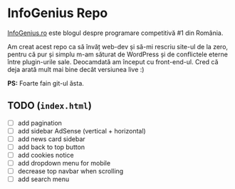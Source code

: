 # InfoGenius Repo

[InfoGenius.ro](https://infogenius.ro) este blogul despre programare competitivă #1 din România.

Am creat acest repo ca să învăț web-dev și să-mi rescriu site-ul de la zero, pentru că pur și simplu m-am săturat de WordPress și de conflictele eterne între plugin-urile sale. Deocamdată am început cu front-end-ul. Cred că deja arată mult mai bine decât versiunea live :)

**PS:** Foarte fain git-ul ăsta.

## TODO (`index.html`)
- [ ] add pagination
- [ ] add sidebar AdSense (vertical + horizontal)
- [ ] add news card sidebar
- [ ] add back to top button
- [ ] add cookies notice
- [ ] add dropdown menu for mobile
- [ ] decrease top navbar when scrolling
- [ ] add search menu
